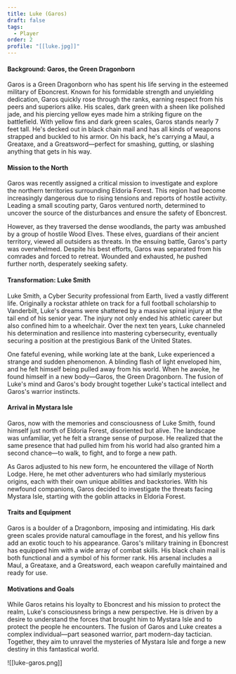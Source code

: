 ```yaml
---
title: Luke (Garos)
draft: false
tags:
  - Player
order: 2
profile: "[[luke.jpg]]"
---
```

#### Background: Garos, the Green Dragonborn

Garos is a Green Dragonborn who has spent his life serving in the esteemed military of Eboncrest. Known for his formidable strength and unyielding dedication, Garos quickly rose through the ranks, earning respect from his peers and superiors alike. His scales, dark green with a sheen like polished jade, and his piercing yellow eyes made him a striking figure on the battlefield. With yellow fins and dark green scales, Garos stands nearly 7 feet tall. He's decked out in black chain mail and has all kinds of weapons strapped and buckled to his armor. On his back, he's carrying a Maul, a Greataxe, and a Greatsword—perfect for smashing, gutting, or slashing anything that gets in his way.

#### Mission to the North

Garos was recently assigned a critical mission to investigate and explore the northern territories surrounding Eldoria Forest. This region had become increasingly dangerous due to rising tensions and reports of hostile activity. Leading a small scouting party, Garos ventured north, determined to uncover the source of the disturbances and ensure the safety of Eboncrest.

However, as they traversed the dense woodlands, the party was ambushed by a group of hostile Wood Elves. These elves, guardians of their ancient territory, viewed all outsiders as threats. In the ensuing battle, Garos's party was overwhelmed. Despite his best efforts, Garos was separated from his comrades and forced to retreat. Wounded and exhausted, he pushed further north, desperately seeking safety.

#### Transformation: Luke Smith

Luke Smith, a Cyber Security professional from Earth, lived a vastly different life. Originally a rockstar athlete on track for a full football scholarship to Vanderbilt, Luke's dreams were shattered by a massive spinal injury at the tail end of his senior year. The injury not only ended his athletic career but also confined him to a wheelchair. Over the next ten years, Luke channeled his determination and resilience into mastering cybersecurity, eventually securing a position at the prestigious Bank of the United States.

One fateful evening, while working late at the bank, Luke experienced a strange and sudden phenomenon. A blinding flash of light enveloped him, and he felt himself being pulled away from his world. When he awoke, he found himself in a new body—Garos, the Green Dragonborn. The fusion of Luke's mind and Garos's body brought together Luke's tactical intellect and Garos's warrior instincts.

#### Arrival in Mystara Isle

Garos, now with the memories and consciousness of Luke Smith, found himself just north of Eldoria Forest, disoriented but alive. The landscape was unfamiliar, yet he felt a strange sense of purpose. He realized that the same presence that had pulled him from his world had also granted him a second chance—to walk, to fight, and to forge a new path.

As Garos adjusted to his new form, he encountered the village of North Lodge. Here, he met other adventurers who had similarly mysterious origins, each with their own unique abilities and backstories. With his newfound companions, Garos decided to investigate the threats facing Mystara Isle, starting with the goblin attacks in Eldoria Forest.

#### Traits and Equipment

Garos is a boulder of a Dragonborn, imposing and intimidating. His dark green scales provide natural camouflage in the forest, and his yellow fins add an exotic touch to his appearance. Garos's military training in Eboncrest has equipped him with a wide array of combat skills. His black chain mail is both functional and a symbol of his former rank. His arsenal includes a Maul, a Greataxe, and a Greatsword, each weapon carefully maintained and ready for use.

#### Motivations and Goals

While Garos retains his loyalty to Eboncrest and his mission to protect the realm, Luke's consciousness brings a new perspective. He is driven by a desire to understand the forces that brought him to Mystara Isle and to protect the people he encounters. The fusion of Garos and Luke creates a complex individual—part seasoned warrior, part modern-day tactician. Together, they aim to unravel the mysteries of Mystara Isle and forge a new destiny in this fantastical world.

![[luke-garos.png]]